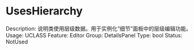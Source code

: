 # UsesHierarchy

Description: 说明类使用层级数据。用于实例化“细节”面板中的层级编辑功能。
Usage: UCLASS
Feature: Editor
Group: DetailsPanel
Type: bool
Status: NotUsed